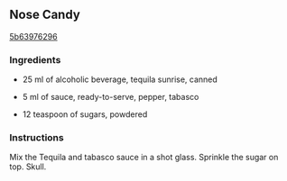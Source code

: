 ## Nose Candy

[5b63976296](http://www.food.com/recipe/nose-candy-16654)

### Ingredients

 - 25 ml of alcoholic beverage, tequila sunrise, canned

 - 5 ml of sauce, ready-to-serve, pepper, tabasco

 - 12 teaspoon of sugars, powdered

### Instructions

Mix the Tequila and tabasco sauce in a shot glass. Sprinkle the sugar on top. Skull.